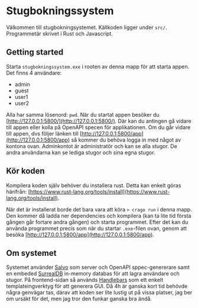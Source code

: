 # Stugbokningssystem
Välkommen till stugbokningsystemet. Källkoden ligger under `src/`. Programmetär skrivet i Rust och Javascript. 

## Getting started
Starta `stugbokningssystem.exe` i rooten av denna mapp för att starta appen.
Det finns 4 användare: 
 - admin
 - guest
 - user1
 - user2

Alla har samma lösenord: `pwd`. 
När du startat appen besöker du [http://127.0.0.1:5800/](http://127.0.0.1:5800/). Där kan du antingen gå vidare till appen eller kolla på OpenAPI specen för applikationen. Om du går vidare till appen, dvs följer länken till [http://127.0.0.1:5800/app](http://127.0.0.1:5800/app) så kommer du behöva logga in med något av kontona ovan. Adminkontot är administratör och kan se alla stugor. De andra användarna kan se lediga stugor och sina egna stugor. 

## Kör koden
Kompilera koden själv behöver du installera rust. Detta kan enkelt göras härifrån: [https://www.rust-lang.org/tools/install](https://www.rust-lang.org/tools/install).

När det är installerat borde det bara vara att köra `> crago run` i denna mapp. Den kommer då ladda ner dependencies och kompilera (kan ta lite tid första gången går fortare andra gången) och starta programmet. Efter det kan du använda programmet precis som när du startar `.exe`-filen ovan, genom att besöka [http://127.0.0.1:5800/app](http://127.0.0.1:5800/app).

## Om systemet
Systemet använder [Salvo](https://salvo.rs/) som server och OpenAPI sppec-genererare samt en embeded [SurrealDB](https://surrealdb.com/) in-memory databas för att lagra användare och stugor. På frontend-sidan så används [Handlebars](https://handlebarsjs.com/) som ett enkelt templateingverktyg för att generera GUI. Då 4h är ganska kort tid behövde några genvägar tas, därav att koden ser lite lustig ut på vissa platser, jag ber om ursäkt för det, men jag tror den funkar ganska bra ändå. 